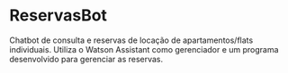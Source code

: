 # ReservasBot

Chatbot de consulta e reservas de locação de apartamentos/flats individuais. Utiliza o Watson Assistant como gerenciador e um programa desenvolvido para gerenciar as reservas.
